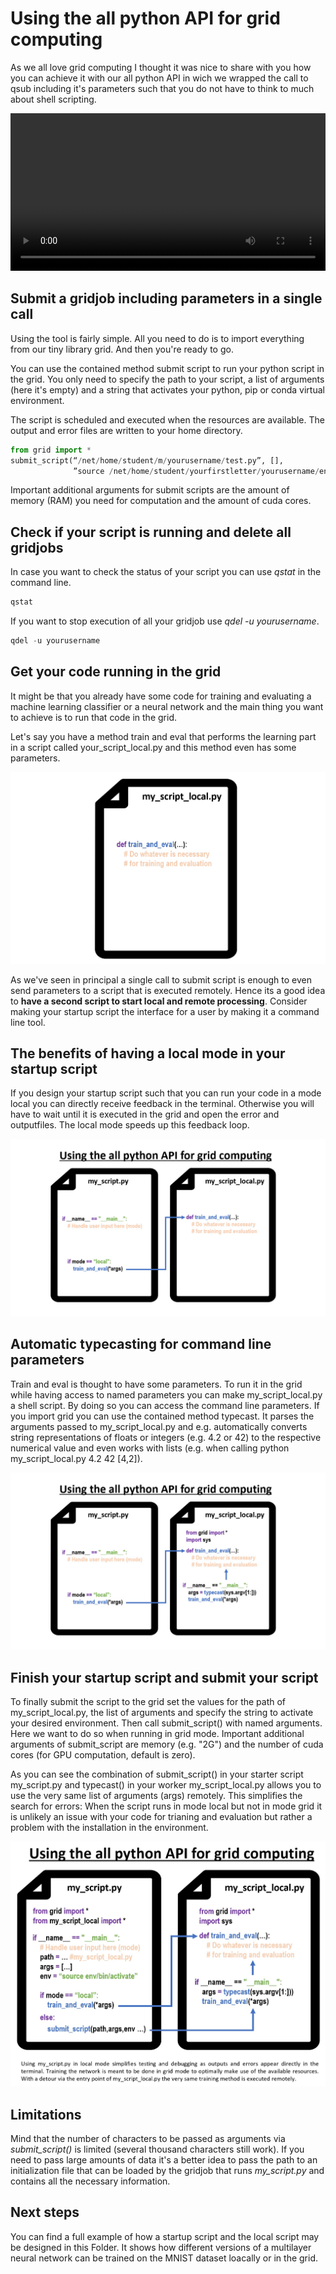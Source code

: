 
# Using the all python API for grid computing

As we all love grid computing I thought it was nice to share with you how you can achieve it with our all python API in wich we wrapped the call to qsub including it's parameters such that you do not have to think to much about shell scripting.

<video width="100%" alt="test" controls>
        <source src="grid.mp4" type="video/mp4">
</video>


## Submit a gridjob including parameters in a single call
Using the tool is fairly simple. All you need to do is to import everything from our tiny library grid. And then you're ready to go.

You can use the contained method submit script to run your python script in the grid. You only need to specify the path to your script, a list of arguments (here it's empty) and a string that activates your python, pip or conda virtual environment.

The script is scheduled and executed when the resources are available. The output and error files are written to your home directory.


```python
from grid import *
submit_script(“/net/home/student/m/yourusername/test.py”, [],
              ”source /net/home/student/yourfirstletter/yourusername/env/bin/activate”)
```

Important additional arguments for submit scripts are the amount of memory (RAM) you need for computation and the amount of cuda cores.

## Check if your script is running and delete all gridjobs

In case you want to check the status of your script you can use *qstat* in the command line. 


```python
qstat
```

If you want to stop execution of all your gridjob use *qdel -u yourusername*.


```python
qdel -u yourusername
```

## Get your code running in the grid

It might be that you already have some code for training and evaluating a machine learning classifier or a neural network and the main thing you want to achieve is to run that code in the grid. 

Let's say you have a method train and eval that performs the learning part in a script called your_script_local.py and this method even has some parameters.

<img src="1.jpg">

As we've seen in principal a single call to submit script is enough to even send parameters to a script that is executed remotely. Hence its a good idea to **have a second script to start local and remote processing**. Consider making your startup script the interface for a user by making it a command line tool.

## The benefits of having a local mode in your startup script

If you design your startup script such that you can run your code in a mode local you can directly receive feedback in the terminal. Otherwise you will have to wait until it is executed in the grid and open the error and outputfiles. The local mode speeds up this feedback loop.

<img src="1a.jpg">

## Automatic typecasting for command line parameters
Train and eval is thought to have some parameters. To run it in the grid while having access to named parameters you can make my_script_local.py a shell script. By doing so you can access the command line parameters. If you import grid you can use the contained method typecast. It parses the arguments passed to my_script_local.py and e.g. automatically converts string representations of floats or integers (e.g. 4.2 or 42) to the respective numerical value and even works with lists (e.g. when calling python my_script_local.py 4.2 42 [4,2]). 

<img src="1b.jpg">

## Finish your startup script and submit your script
To finally submit the script to the grid set the values for the path of my_script_local.py, the list of arguments and specify the string to activate your desired environment. Then call submit_script() with named arguments. Here we want to do so when running in grid mode. Important additional arguments of submit_script are memory (e.g. "2G") and the number of cuda cores (for GPU computation, default is zero).


As you can see the combination of submit_script() in your starter script my_script.py and typecast() in your worker my_script_local.py allows you to use the very same list of arguments (args) remotely. This simplifies the search for errors: When the script runs in mode local but not in mode grid it is unlikely an issue with your code for trianing and evaluation but rather a problem with the installation in the environment.

<img src="2.jpg">

## Limitations
Mind that the number of characters to be passed as arguments via *submit_script()* is limited (several thousand characters still work). If you need to pass large amounts of data it's a better idea to pass the path to an initialization file that can be loaded by the gridjob that runs *my_script.py* and contains all the necessary information.

## Next steps
You can find a full example of how a startup script and the local script may be designed in this Folder. It shows how different versions of a multilayer neural network can be trained on the MNIST dataset loacally or in the grid.
